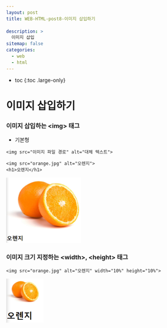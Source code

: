 ```yaml
---
layout: post
title: WEB-HTML-post8-이미지 삽입하기

description: >
  이미지 삽입
sitemap: false
categories:
  - web
  - html
---
```


* toc
{:toc .large-only}

# 이미지 삽입하기

### 이미지 삽입하는 \<img> 태그

- 기본형

~~~
<img src="이미지 파일 경로" alt="대체 텍스트">
~~~

~~~
<img src="orange.jpg" alt="오렌지">
<h1>오렌지</h1>
~~~

<img src="/assets/img/blog/web/html/post8/1.PNG" width="40%" height="30%">

### 이미지 크기 지정하는 \<width>, \<height> 태그

~~~
<img src="orange.jpg" alt="오렌지" width="10%" height="10%">
~~~

<img src="/assets/img/blog/web/html/post8/2.PNG" width="20%" height="20%">

